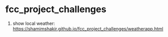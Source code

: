 # fcc_project_challenges
  1. show local weather: https://shamimshakir.github.io/fcc_project_challenges/weatherapp.html
